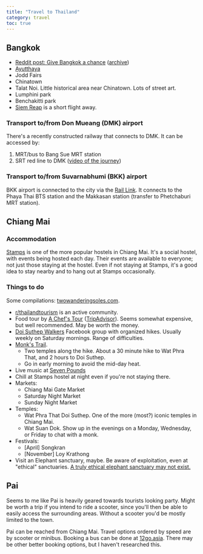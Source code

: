 ```yaml
---
title: "Travel to Thailand"
category: travel
toc: true
---
```


## Bangkok

- [Reddit post: Give Bangkok a chance](https://old.reddit.com/r/solotravel/comments/daukjs/my_give_bangkok_a_damn_chance_guide/) ([archive](https://github.com/benjaminheng/link-archive/blob/master/manual-archive/reddit-give-bangkok-a-chance.md))
- [Ayutthaya](https://preparetravelplans.com/ayutthaya-day-trip-from-bangkok/)
- Jodd Fairs
- Chinatown
- Talat Noi. Little historical area near Chinatown. Lots of street art.
- Lumphini park
- Benchakitti park
- [Siem Reap](/travel-to-cambodia#siem-reap) is a short flight away.

### Transport to/from Don Mueang (DMK) airport

There's a recently constructed railway that connects to DMK. It can be accessed
by:

1. MRT/bus to Bang Sue MRT station
2. SRT red line to DMK ([video of the journey](https://www.youtube.com/watch?v=uqovRddJxdo))

### Transport to/from Suvarnabhumi (BKK) airport

BKK airport is connected to the city via the [Rail
Link](https://www.bangkokairportonline.com/bangkok-airport-rail-link/). It
connects to the Phaya Thai BTS station and the Makkasan station (transfer to
Phetchaburi MRT station).

## Chiang Mai

### Accommodation

[Stamps](https://www.booking.com/hotel/th/stamps-backpackers.en-gb.html) is one
of the more popular hostels in Chiang Mai. It's a social hostel, with events
being hosted each day. Their events are available to everyone; not just those
staying at the hostel. Even if not staying at Stamps, it's a good idea to stay
nearby and to hang out at Stamps occasionally.

### Things to do

Some compilations: [twowanderingsoles.com](https://www.twowanderingsoles.com/blog/unique-experiences-in-chiang-mai-thailand#Adventurous-Things-to-do-in-Chiang-Mai).

- [r/thailandtourism](https://www.reddit.com/r/ThailandTourism/) is an active community.
- Food tour by [A Chef's Tour](https://achefstour.com/tour/chiang-mai-food-tour) ([TripAdvisor](https://www.tripadvisor.com.sg/Attraction_Review-g293917-d12845334-Reviews-A_Chef_s_Tour_Chiang_Mai-Chiang_Mai.html)). Seems somewhat expensive, but well recommended. May be worth the money.
- [Doi Suthep Walkers](https://www.facebook.com/groups/DoiSuthepWalkers/)
  Facebook group with organized hikes. Usually weekly on Saturday mornings.
  Range of difficulties.
- [Monk's Trail](https://www.tielandtothailand.com/hiking-monk-trail-doi-suthep-chiang-mai/).
    - Two temples along the hike. About a 30 minute hike to Wat Phra That, and
      2 hours to Doi Suthep.
    - Go in early morning to avoid the mid-day heat.
- Live music at [Seven Pounds](https://goo.gl/maps/JGZ97jTCsCxx5ryYA)
- Chill at Stamps hostel at night even if you're not staying there.
- Markets:
    - Chiang Mai Gate Market
    - Saturday Night Market
    - Sunday Night Market
- Temples:
    - Wat Phra That Doi Suthep. One of the more (most?) iconic temples in
      Chiang Mai.
    - Wat Suan Dok. Show up in the evenings on a Monday, Wednesday, or Friday to
      chat with a monk.
- Festivals:
    - [April] Songkran
    - [November] Loy Krathong
- Visit an Elephant sanctuary, maybe. Be aware of exploitation, even at
  "ethical" sanctuaries. [A truly ethical elephant sanctuary may not
  exist.](https://medium.com/@aydinadnan/what-they-dont-tell-you-about-elephant-sanctuaries-in-thailand-af3e4c9cb886)

## Pai

Seems to me like Pai is heavily geared towards tourists looking party. Might be
worth a trip if you intend to ride a scooter, since you'll then be able to
easily access the surrounding areas. Without a scooter you'd be mostly limited
to the town.

Pai can be reached from Chiang Mai. Travel options ordered by speed are by
scooter or minibus. Booking a bus can be done at
[12go.asia](https://12go.asia). There may be other better booking options, but
I haven't researched this.
